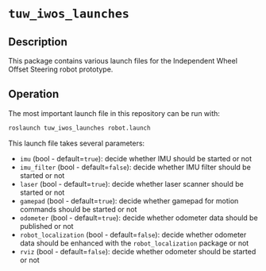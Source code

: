 # `tuw_iwos_launches`

## Description
This package contains various launch files for the Independent Wheel Offset Steering robot prototype.

## Operation
The most important launch file in this repository can be run with:
```bash
roslaunch tuw_iwos_launches robot.launch
```

This launch file takes several parameters:
- `imu` (bool - default=`true`): decide whether IMU should be started or not
- `imu_filter` (bool - default=`false`): decide whether IMU filter should be started or not
- `laser` (bool - default=`true`): decide whether laser scanner should be started or not
- `gamepad` (bool - default=`true`): decide whether gamepad for motion commands should be started or not
- `odometer` (bool - default=`true`): decide whether odometer data should be published or not
- `robot_localization` (bool - default=`false`): decide whether odometer data should be enhanced with the `robot_localization` package or not
- `rviz` (bool - default=`false`): decide whether odometer should be started or not
